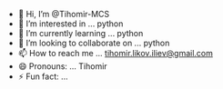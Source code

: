 - 👋 Hi, I’m @Tihomir-MCS
- 👀 I’m interested in ... python
- 🌱 I’m currently learning ... python
- 💞️ I’m looking to collaborate on ... python
- 📫 How to reach me ... tihomir.likov.iliev@gmail.com
- 😄 Pronouns: ... Tihomir
- ⚡ Fun fact: ...

<!---
Tihomir-MCS/Tihomir-MCS is a ✨ special ✨ repository because its `README.md` (this file) appears on your GitHub profile.
You can click the Preview link to take a look at your changes.
--->
